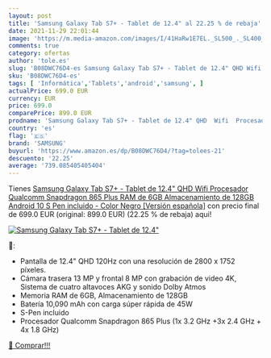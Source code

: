 ```yaml
---
layout: post
title: 'Samsung Galaxy Tab S7+ - Tablet de 12.4" al 22.25 % de rebaja'
date: 2021-11-29 22:01:44
image: 'https://m.media-amazon.com/images/I/41HaRw1E7EL._SL500_._SL400_.jpg'
comments: true
category: ofertas
author: 'tole.es'
slug: 'B08DWC76D4-es Samsung Galaxy Tab S7+ - Tablet de 12.4" QHD Wifi...'
sku: 'B08DWC76D4-es'
tags: [ 'Informática','Tablets','android','samsung', ]
actualPrice: 699.0 EUR
currency: EUR
price: 699.0
comparePrice: 899.0 EUR
prodname: 'Samsung Galaxy Tab S7+ - Tablet de 12.4" QHD  Wifi  Procesador Qualcomm Snapdragon 865 Plus  RAM de 6GB  Almacenamiento de 128GB  Android 10  S Pen incluido  - Color Negro [Versión española]'
country: 'es'
flag: '🇪🇸'
brand: 'SAMSUNG'
buyurl: 'https://www.amazon.es/dp/B08DWC76D4/?tag=tolees-21'
descuento: '22.25'
average: '739.085405405404'
---
```


Tienes [Samsung Galaxy Tab S7+ - Tablet de 12.4" QHD  Wifi  Procesador Qualcomm Snapdragon 865 Plus  RAM de 6GB  Almacenamiento de 128GB  Android 10  S Pen incluido  - Color Negro [Versión española]](https://www.amazon.es/dp/B08DWC76D4/?tag=tolees-21) con precio final de  699.0 EUR (original: 899.0 EUR) (22.25 %  de rebaja) aqui!

[![Samsung Galaxy Tab S7+ - Tablet de 12.4"](https://m.media-amazon.com/images/I/41HaRw1E7EL._SL500_._SL400_.jpg)](https://www.amazon.es/dp/B08DWC76D4/?tag=tolees-21)

🔎:

- Pantalla de 12.4" QHD 120Hz con una resolución de 2800 x 1752 píxeles.
- Cámara trasera 13 MP y frontal 8 MP con grabación de video 4K, Sistema de cuatro altavoces AKG y sonido Dolby Atmos
- Memoria RAM de 6GB, Almacenamiento de 128GB
- Batería 10,090 mAh con carga súper rápida de 45W
- S-Pen incluido
- Procesador Qualcomm Snapdragon 865 Plus (1x 3.2 GHz +3x 2.4 GHz + 4x 1.8 GHz)

[🛒 Comprar!!!](https://www.amazon.es/dp/B08DWC76D4/?tag=tolees-21)
